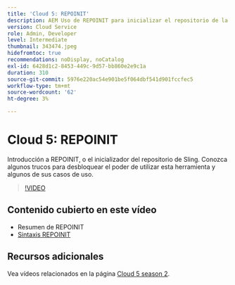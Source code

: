 ```yaml
---
title: 'Cloud 5: REPOINIT'
description: AEM Uso de REPOINIT para inicializar el repositorio de la
version: Cloud Service
role: Admin, Developer
level: Intermediate
thumbnail: 343474.jpeg
hidefromtoc: true
recommendations: noDisplay, noCatalog
exl-id: 6428d1c2-8453-449c-9d57-bb860e2e9c1a
duration: 310
source-git-commit: 5976e220ac54e901be5f064dbf541d901fccfec5
workflow-type: tm+mt
source-wordcount: '62'
ht-degree: 3%

---
```


# Cloud 5: REPOINIT

Introducción a REPOINIT, o el inicializador del repositorio de Sling. Conozca algunos trucos para desbloquear el poder de utilizar esta herramienta y algunos de sus casos de uso.

>[!VIDEO](https://video.tv.adobe.com/v/343474?quality=12&learn=on)

## Contenido cubierto en este vídeo

+ Resumen de REPOINIT
+ [Sintaxis REPOINIT](https://sling.apache.org/documentation/bundles/repository-initialization.html#appendix-a-repoinit-syntax-parser-test-scenarios-1)

## Recursos adicionales

Vea vídeos relacionados en la página [Cloud 5 season 2](../cloud5-season-2.md).
